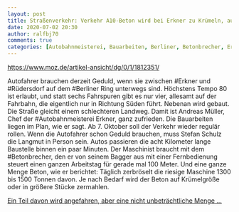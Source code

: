 ```yaml
---
layout: post
title: Straßenverkehr: Verkehr A10-Beton wird bei Erkner zu Krümeln, aus MOZ
date: 2020-07-02 20:30
author: ralfbj70
comments: true
categories: [Autobahnmeisterei, Bauarbeiten, Berliner, Betonbrecher, Erkner, Infrastruktur, Rüdersdorf, Straßenverkehr]
---
```

https://www.moz.de/artikel-ansicht/dg/0/1/1812351/

Autofahrer brauchen derzeit Geduld, wenn sie zwischen #Erkner und #Rüdersdorf auf dem #Berliner Ring unterwegs sind. Höchstens Tempo 80 ist erlaubt, und statt sechs Fahrspuren gibt es nur vier, allesamt auf der Fahrbahn, die eigentlich nur in Richtung Süden führt. Nebenan wird gebaut. Die Straße gleicht einem schlechteren Landweg. Damit ist Andreas Müller, Chef der #Autobahnmeisterei Erkner, ganz zufrieden. Die Bauarbeiten liegen im Plan, wie er sagt. Ab 7. Oktober soll der Verkehr wieder regulär rollen.
Wenn die Autofahrer schon Geduld brauchen, muss Stefan Schulz die Langmut in Person sein. Autos passieren die acht Kilometer lange Baustelle binnen ein paar Minuten. Der Maschinist braucht mit dem #Betonbrecher, den er von seinem Bagger aus mit einer Fernbedienung steuert einen ganzen Arbeitstag für gerade mal 100 Meter. Und eine ganze Menge Beton, wie er berichtet: Täglich zerbröselt die riesige Maschine 1300 bis 1500 Tonnen davon. Je nach Bedarf wird der Beton auf Krümelgröße oder in größere Stücke zermahlen.

<a href="https://www.moz.de/artikel-ansicht/dg/0/1/1812351/">Ein Teil davon wird angefahren, aber eine nicht unbeträchtliche Menge ...</a>

